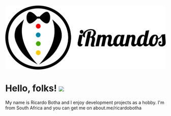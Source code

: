 <!-- Icons -->
[![Header][0.0]][0]

<!--
[![Header](https://raw.githubusercontent.com/irmandos/irmandos/master/img/header.png "Header")](https://github.com/irmandos/)
-->

# Hello, folks! <img src="[0.1]" width="30px">
My name is Ricardo Botha and I enjoy development projects as a hobby. I'm from South Africa and you can get me on about.me/ricardobotha

<!-- You can find me on [![Twitter][1.2]][1], or on [![LinkedIn][3.2]][3]. -->
<!-- Icons -->
[0.0]: https://raw.githubusercontent.com/irmandos/irmandos/master/img/header.png (iRmandos header)
[0.1]: https://raw.githubusercontent.com/irmandos/irmandos/master/img/wave.gif (waving hand)
[1.2]: http://i.imgur.com/wWzX9uB.png (twitter icon without padding)
[2.2]: https://raw.githubusercontent.com/MartinHeinz/MartinHeinz/master/linkedin-3-16.png (LinkedIn icon without padding)

<!-- Links to your social media accounts -->
[0]: https://github.com/irmandos/
[1]: https://twitter.com/Martin_Heinz_
[2]: https://www.linkedin.com/in/heinz-martin/